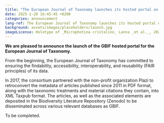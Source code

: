 ```yaml
---
title: "The European Journal of Taxonomy launches its hosted portal on GBIF"
date: 2025-1-20 16:45:45 +0200
categories: announcement
lang-ref: The European Journal of Taxonomy launches its hosted portal on GBIF
background: assets/images/placeholders/launch.jpg
imageLicense: Holotype of _Microphotina cristalino_ Lanna _et al._, 2023, ♂ (MPEG05050654).
---
```


**We are pleased to announce the launch of the GBIF hosted portal for the European Journal of Taxonomy.**

From the beginning, the European Journal of Taxonomy has committed to ensuring the findability, accessibility, interoperability, and reusability (FAIR principles) of its data.

In 2017, the consortium partnered with the non-profit organization Plazi to retroconvert the metadata of articles published since 2011 in PDF format, along with the taxonomic treatments and material citations they contain, into XML Taxpub format. The articles, as well as the associated elements are deposited in the Biodiversity Literature Repository (Zenodo) to be disseminated across various relevant databases as GBIF.

To be completed.
